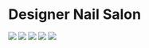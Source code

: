 # Designer Nail Salon 

<img src="dns/dns_imgs/home_page.png">

<img src="dns/dns_imgs/book_page.png">

<img src="dns/dns_imgs/gmail.png">

<img src="dns/dns_imgs/reviews.png">

<img src="dns/dns_imgs/services.png">
